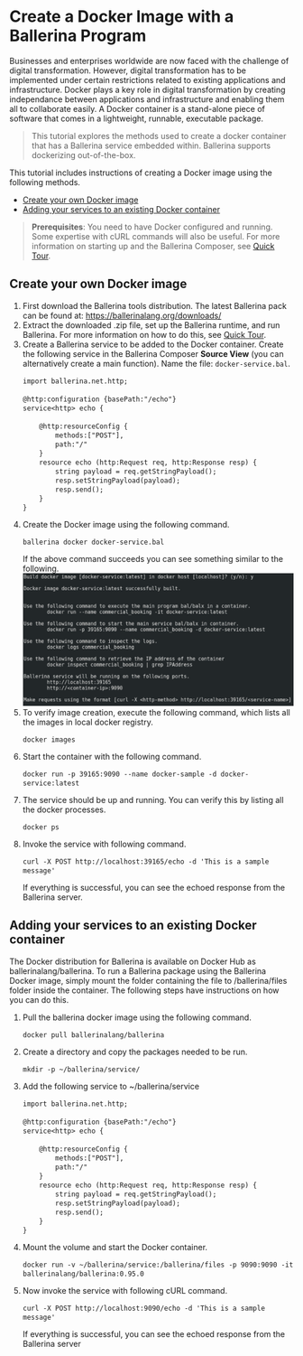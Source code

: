 # Create a Docker Image with a Ballerina Program

Businesses and enterprises worldwide are now faced with the challenge of digital transformation. However, digital transformation has to be implemented under certain restrictions related to existing applications and infrastructure. Docker plays a key role in digital transformation by creating independance between applications and infrastructure and enabling them all to collaborate easily. A Docker container is a stand-alone piece of software that comes in a lightweight, runnable, executable package.

> This tutorial explores the methods used to create a docker container that has a Ballerina service embedded within. Ballerina supports dockerizing out-of-the-box.

This tutorial includes instructions of creating a Docker image using the following methods.

- [Create your own Docker image](create-your-own-docker-image)
- [Adding your services to an existing Docker container](adding-your-services-to-an-existing-docker-container)

> **Prerequisites**: You need to have Docker configured and running. Some expertise with cURL commands will also be useful. For more information on starting up and the Ballerina Composer, see [Quick Tour](../quick-tour.md).

## Create your own Docker image

1. First download the Ballerina tools distribution. The latest Ballerina pack can be found at: https://ballerinalang.org/downloads/
1. Extract the downloaded .zip file, set up the Ballerina runtime, and run Ballerina. For more information on how to do this, see [Quick Tour](../quick-tour.md).
1. Create a Ballerina service to be added to the Docker container. Create the following service in the Ballerina Composer **Source View** (you can alternatively create a main function). Name the file: `docker-service.bal`.
    ```Ballerina
    import ballerina.net.http;

    @http:configuration {basePath:"/echo"}
    service<http> echo {

        @http:resourceConfig {
            methods:["POST"],
            path:"/"
        }
        resource echo (http:Request req, http:Response resp) {
            string payload = req.getStringPayload();
            resp.setStringPayload(payload);
            resp.send();
        }
    }
    ```
1. Create the Docker image using the following command.
    ```
    ballerina docker docker-service.bal
    ```
    If the above command succeeds you can see something similar to the following.
    ![alt text](../images/DockerImage1.png)
1. To verify image creation, execute the following command, which lists all the images in local docker registry.
    ```
    docker images
    ```
1. Start the container with the following command.
    ```
    docker run -p 39165:9090 --name docker-sample -d docker-service:latest	
    ```
1. The service should be up and running. You can verify this by listing all the docker processes.
    ```
    docker ps
    ```
1. Invoke the service with following command.
    ```
    curl -X POST http://localhost:39165/echo -d 'This is a sample message'
    ```
    If everything is successful, you can see the echoed response from the Ballerina server.

## Adding your services to an existing Docker container

The Docker distribution for Ballerina is available on Docker Hub as ballerinalang/ballerina. To run a Ballerina package using the Ballerina Docker image, simply mount the folder containing the file to /ballerina/files folder inside the container. The following steps have instructions on how you can do this.

1. Pull the ballerina docker image using the following command.
	  ```
    docker pull ballerinalang/ballerina
    ```
1. Create a directory and copy the packages needed to be run.
 	  ```
    mkdir -p ~/ballerina/service/
    ```
1. Add the following service to ~/ballerina/service
    ```Ballerina
    import ballerina.net.http;

    @http:configuration {basePath:"/echo"}
    service<http> echo {

        @http:resourceConfig {
            methods:["POST"],
            path:"/"
        }
        resource echo (http:Request req, http:Response resp) {
            string payload = req.getStringPayload();
            resp.setStringPayload(payload);
            resp.send();
        }
    }
    ```	
1. Mount the volume and start the Docker container.
    ```
    docker run -v ~/ballerina/service:/ballerina/files -p 9090:9090 -it ballerinalang/ballerina:0.95.0
    ```
1. Now invoke the service with following cURL command.
    ```
    curl -X POST http://localhost:9090/echo -d 'This is a sample message'
    ```
    If everything is successful, you can see the echoed response from the Ballerina server

